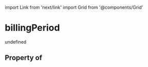 import Link from 'next/link'
import Grid from '@components/Grid'

# billingPeriod

undefined

## Property of



